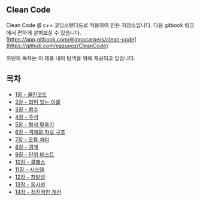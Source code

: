 ## Clean Code

Clean Code 를 c++ 코딩스탠다드로 적용하여 만든 저장소입니다. 다음 gitbook 링크에서 편하게 살펴보실 수 있습니다.[https://app.gitbook.com/@innocarpe/s/clean-code](https://github.com/eazuooz/CleanCode)

하단의 목차는 이 레포 내의 탐색을 위해 제공되고 있습니다. 

## 목차

* [1장 - 클린코드](https://github.com/Yooii-Studios/Clean-Code/blob/master/Chapter%2001%20-%20깨끗한%20코드.md) 
* [2장 - 의미 있는 이름](https://github.com/Yooii-Studios/Clean-Code/blob/master/Chapter%2002%20-%20의미%20있는%20이름.md)  
* [3장 - 함수](https://github.com/Yooii-Studios/Clean-Code/blob/master/Chapter%2003%20-%20함수.md)  
* [4장 - 주석](https://github.com/Yooii-Studios/Clean-Code/blob/master/Chapter%2004%20-%20주석.md)  
* [5장 - 형식 맞추기](https://github.com/Yooii-Studios/Clean-Code/blob/master/Chapter%2005%20-%20형식%20맞추기.md)  
* [6장 - 객체와 자료 구조](https://github.com/Yooii-Studios/Clean-Code/blob/master/Chapter%2006%20-%20객체와%20자료%20구조.md)  
* [7장 - 오류 처리](https://github.com/Yooii-Studios/Clean-Code/blob/master/Chapter%2007%20-%20에러%20핸들링.md)  
* [8장 - 경계](https://github.com/Yooii-Studios/Clean-Code/blob/master/Chapter%2008%20-%20경계.md)  
* [9장 - 단위 테스트](https://github.com/Yooii-Studios/Clean-Code/blob/master/Chapter%2009%20-%20단위%20테스트.md)  
* [10장 - 클래스](https://github.com/Yooii-Studios/Clean-Code/blob/master/Chapter%2010%20-%20클래스.md)  
* [11장 - 시스템](https://github.com/Yooii-Studios/Clean-Code/blob/master/Chapter%2011%20-%20시스템.md)  
* [12장 - 창발성](https://github.com/Yooii-Studios/Clean-Code/blob/master/Chapter%2012%20-%20창발성.md)  
* [13장 - 동시성](https://github.com/Yooii-Studios/Clean-Code/blob/master/Chapter%2013%20-%20동시성.md)  
* [14장 - 점진적인 개선](https://github.com/Yooii-Studios/Clean-Code/blob/master/Chapter%2014%20-%20점진적인%20개선.md)  

